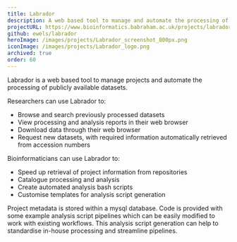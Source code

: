 ```yaml
---
title: Labrador
description: A web based tool to manage and automate the processing of publicly available datasets
projectURL: https://www.bioinformatics.babraham.ac.uk/projects/labrador/
github: ewels/labrador
heroImage: /images/projects/Labrador_screenshot_800px.png
iconImage: /images/projects/Labrador_logo.png
archived: true
order: 60
---
```


Labrador is a web based tool to manage projects and automate the processing of publicly available datasets.

Researchers can use Labrador to:

- Browse and search previously processed datasets
- View processing and analysis reports in their web browser
- Download data through their web browser
- Request new datasets, with required information automatically retrieved from accession numbers

Bioinformaticians can use Labrador to:

- Speed up retrieval of project information from repositories
- Catalogue processing and analysis
- Create automated analysis bash scripts
- Customise templates for analysis script generation

Project metadata is stored within a mysql database. Code is provided with some example analysis script pipelines which can be easily modified to work with existing workflows. This analysis script generation can help to standardise in-house processing and streamline pipelines.

